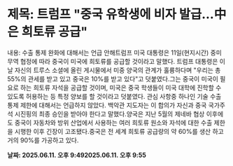 # **제목: 트럼프 "중국 유학생에 비자 발급…中은 희토류 공급"**

  내용: 수출 통제 완화에 대해서는 언급 안해트럼프 미국 대통령은 11일(현지시간) 중미 무역 협정에 따라 중국이 미국에 희토류를 공급할 것이라고 말했다. 트럼프 대통령은 이 날 자신의 트루스 소셜에 올린 게시물에서 미중 양국의 관계가 훌륭하다며 "우리는 총 55%의 관세를 받고 있고 중국은 10%를 받고 있다"고 덧붙였다.그는 중국이 미국이 필요로 하는 희토류 자석을 공급할 것이며, 미국은 중국 학생들이 미국 대학에 진학할 수 있도록 허용하는 등 특정 양보를 할 것이라고 덧붙였다. 관심 사항중 하나인 기술 수출 통제 제한에 대해서는 언급하지 않았다. 백악관 지도자는 이 합의가 자신과 중국 국가주석 시진핑의 최종 승인을 받아야 한다고 말했다.양국은 지난 5월의 제네바 협상 이후에도 중국이 자동차와 방위 산업에서 사용하는 여러 희토류 원소와 자석에 대한 수출 제한을 시행한 이후 긴장이 고조됐다.중국은 전 세계 희토류 공급량의 약 60%를  생산 하고 거의 90%를 가공하고 있다.

  **날짜: 2025.06.11. 오후 9:492025.06.11. 오후 9:55**